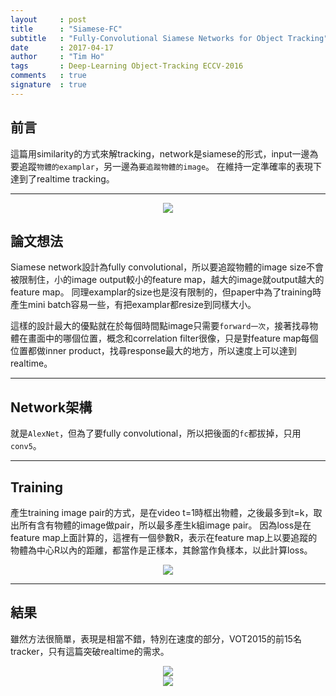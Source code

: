 ```yaml
---
layout     : post
title      : "Siamese-FC"
subtitle   : "Fully-Convolutional Siamese Networks for Object Tracking"
date       : 2017-04-17
author     : "Tim Ho"
tags       : Deep-Learning Object-Tracking ECCV-2016
comments   : true
signature  : true
---
```


## 前言
這篇用similarity的方式來解tracking，network是siamese的形式，input一邊為要追蹤`物體的examplar`，另一邊為`要追蹤物體的image`。
在維持一定準確率的表現下達到了realtime tracking。

---

<div align="center">
<img src="{{baseurl}}/images/siamese_fc/network.png" />
</div>

## 論文想法
Siamese network設計為fully convolutional，所以要追蹤物體的image size不會被限制住，小的image output較小的feature map，越大的image就output越大的feature map。 同理examplar的size也是沒有限制的，但paper中為了training時產生mini batch容易一些，有把examplar都resize到同樣大小。

這樣的設計最大的優點就在於每個時間點image只需要`forward一次`，接著找尋物體在畫面中的哪個位置，概念和correlation filter很像，只是對feature map每個位置都做inner product，找尋response最大的地方，所以速度上可以達到realtime。

---

## Network架構
就是`AlexNet`，但為了要fully convolutional，所以把後面的`fc`都拔掉，只用`conv5`。

---

## Training
產生training image pair的方式，是在video t=1時框出物體，之後最多到t=k，取出所有含有物體的image做pair，所以最多產生k組image pair。
因為loss是在feature map上面計算的，這裡有一個參數R，表示在feature map上以要追蹤的物體為中心R以內的距離，都當作是正樣本，其餘當作負樣本，以此計算loss。

<div align="center">
<img src="{{baseurl}}/images/siamese_fc/loss.png" />
</div>


---

## 結果
雖然方法很簡單，表現是相當不錯，特別在速度的部分，VOT2015的前15名tracker，只有這篇突破realtime的需求。

<div align="center">
<img src="{{baseurl}}/images/siamese_fc/voc15.png" />
</div>

<div align="center">
<img src="{{baseurl}}/images/siamese_fc/result.png" />
</div>






